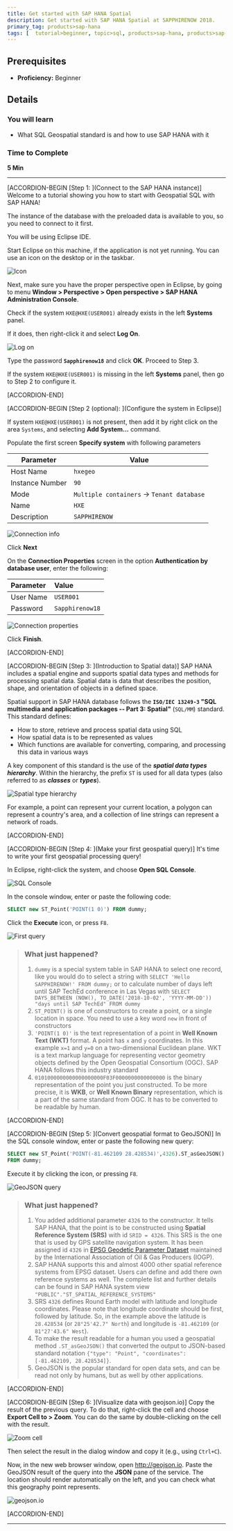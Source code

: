 ```yaml
---
title: Get started with SAP HANA Spatial
description: Get started with SAP HANA Spatial at SAPPHIRENOW 2018.
primary_tag: products>sap-hana
tags: [  tutorial>beginner, topic>sql, products>sap-hana, products>sap-hana\,-express-edition ]
---
```


## Prerequisites  
 - **Proficiency:** Beginner

## Details
### You will learn  
  - What SQL Geospatial standard is and how to use SAP HANA with it

### Time to Complete
**5 Min**

---

[ACCORDION-BEGIN [Step 1: ](Connect to the SAP HANA instance)]
Welcome to a tutorial showing you how to start with Geospatial SQL with SAP HANA!

The instance of the database with the preloaded data is available to you, so you need to connect to it first.

You will be using Eclipse IDE.

Start Eclipse on this machine, if the application is not yet running. You can use an icon on the desktop or in the taskbar.

![Icon](geosaphire001c.png)

Next, make sure you have the proper perspective open in Eclipse, by going to menu **Window > Perspective > Open perspective > SAP HANA Administration Console**.

Check if the system `HXE@HXE(USER001)` already exists in the left **Systems** panel.

If it does, then right-click it and select **Log On**.

![Log on](geosaphire002.jpg)

Type the password **`Sapphirenow18`** and click **OK**. Proceed to Step 3.

If the system `HXE@HXE(USER001)` is missing in the left **Systems** panel, then go to Step 2 to configure it.

[ACCORDION-END]

[ACCORDION-BEGIN [Step 2 (optional): ](Configure the system in Eclipse)]

If system `HXE@HXE(USER001)` is not present, then add it by right click on the area `Systems`, and selecting **Add System...** command.

Populate the first screen **Specify system** with following parameters

| Parameter | Value |
| --- | --- |
| Host Name | `hxegeo` |
| Instance Number | `90` |
| Mode | `Multiple containers` -> `Tenant database` |
| Name | `HXE` |
| Description | `SAPPHIRENOW` |

![Connection info](geosaphire010.jpg)

Click **Next**

On the **Connection Properties** screen in the option **Authentication by database user**, enter the following:

|Parameter |Value |
|:---|:--- |
| User Name | `USER001` |
| Password | `Sapphirenow18` |

![Connection properties](geosaphire020.jpg)

Click **Finish**.

[ACCORDION-END]


[ACCORDION-BEGIN [Step 3: ](Introduction to Spatial data)]
SAP HANA includes a spatial engine and supports spatial data types and methods for processing spatial data. Spatial data is data that describes the position, shape, and orientation of objects in a defined space.

Spatial support in SAP HANA database follows the **`ISO/IEC 13249-3` "SQL multimedia and application packages -- Part 3: Spatial"** (`SQL/MM`) standard. This standard defines:

 - How to store, retrieve and process spatial data using SQL
 - How spatial data is to be represented as values
 - Which functions are available for converting, comparing, and processing this data in various ways

A key component of this standard is the use of the ___spatial data types hierarchy___. Within the hierarchy, the prefix `ST` is used for all data types (also referred to as ___classes___ or ___types___).

![Spatial type hierarchy](https://help.sap.com/doc/PRODUCTION/cbbbfc20871e4559abfd45a78ad58c02/2.0.03/en-US/loioc19a68cf85de4c81a45b690892ff684d_LowRes.png)

For example, a point can represent your current location, a polygon can represent a country's area, and a collection of line strings can represent a network of roads.

[ACCORDION-END]

[ACCORDION-BEGIN [Step 4: ](Make your first geospatial query)]
It's time to write your first geospatial processing query!

In Eclipse, right-click the system, and choose **Open SQL Console**.

![SQL Console](geosaphire030.jpg)

In the console window, enter or paste the following code:

```sql
SELECT new ST_Point('POINT(1 0)') FROM dummy;
```

Click the **Execute** icon, or press `F8`.

![First query](geosaphire040.jpg)

> ### What just happened?
>
> 1. `dummy` is a special system table in SAP HANA to select one record, like you would do to select a string with `SELECT 'Hello SAPPHIRENOW!' FROM dummy;` or to calculate number of days left until SAP TechEd conference in Las Vegas with `SELECT DAYS_BETWEEN (NOW(), TO_DATE('2018-10-02', 'YYYY-MM-DD')) "days until SAP TechEd" FROM dummy`
> 2. `ST_POINT()` is one of constructors to create a point, or a single location in space. You need to use a key word `new` in front of constructors
> 3. `'POINT(1 0)'` is the text representation of a point in **Well Known Text (WKT)** format. A point has `x` and `y` coordinates. In this example `x=1` and `y=0` on a two-dimensional Euclidean plane. WKT is a text markup language for representing vector geometry objects defined by the Open Geospatial Consortium (OGC). SAP HANA follows this industry standard
> 4. `0101000000000000000000F03F0000000000000000` is the binary representation of the point you just constructed. To be more precise, it is **WKB**, or **Well Known Binary** representation, which is a part of the same standard from OGC. It has to be converted to be readable by human.

[ACCORDION-END]

[ACCORDION-BEGIN [Step 5: ](Convert geospatial format to GeoJSON)]
In the SQL console window, enter or paste the following new query:

```sql
SELECT new ST_Point('POINT(-81.462109 28.428534)',4326).ST_asGeoJSON() as "Point"
FROM dummy;
```

Execute it by clicking the icon, or pressing `F8`.

![GeoJSON query](geosaphire050.jpg)

> ### What just happened?
>
> 1. You added additional parameter `4326` to the constructor. It tells SAP HANA, that the point is to be constructed using **Spatial Reference System (SRS)** with id `SRID = 4326`. This SRS is the one that is used by GPS satellite navigation system. It has been assigned id `4326` in [EPSG Geodetic Parameter Dataset](http://www.epsg-registry.org/) maintained by the International Association of Oil & Gas Producers (IOGP).
> 2. SAP HANA supports this and almost 4000 other spatial reference systems from EPSG dataset. Users can define and add there own reference systems as well. The complete list and further details can be found in SAP HANA system view `"PUBLIC"."ST_SPATIAL_REFERENCE_SYSTEMS"`
> 3. SRS `4326` defines Round Earth model with latitude and longitude coordinates. Please note that longitude coordinate should be first, followed by latitude. So, in the example above the latitude is `28.428534` (or `28°25'42.7" North`) and longitude is `-81.462109` (or `81°27'43.6" West`).
> 4. To make the result readable for a human you used a geospatial method `.ST_asGeoJSON()` that converted the output to JSON-based standard notation `{"type": "Point", "coordinates": [-81.462109, 28.428534]}`.
> 5. GeoJSON is the popular standard for open data sets, and can be read not only by humans, but as well by other applications.

[ACCORDION-END]

[ACCORDION-BEGIN [Step 6: ](Visualize data with geojson.io)]
Copy the result of the previous query. To do that, right-click the cell and choose **Export Cell to > Zoom**. You can do the same by double-clicking on the cell with the result.

![Zoom cell](geosaphire060.jpg)

Then select the result in the dialog window and copy it (e.g., using `Ctrl+C`).

Now, in the new web browser window, open <http://geojson.io>. Paste the GeoJSON result of the query into the **JSON** pane of the service. The location should render automatically on the left, and you can check what this geography point represents.

![geojson.io](geosaphire070.jpg)

[ACCORDION-END]

---
